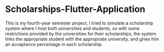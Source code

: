 # Scholarships-Flutter-Application
This is my fourth-year semester project, I tried to simulate a scholarship system where I host both universities and students, so with some restrictions provided by the universities for their scholarships, the system links the appropriate student with the appropriate university, and gives him an acceptance percentage in each scholarship.
